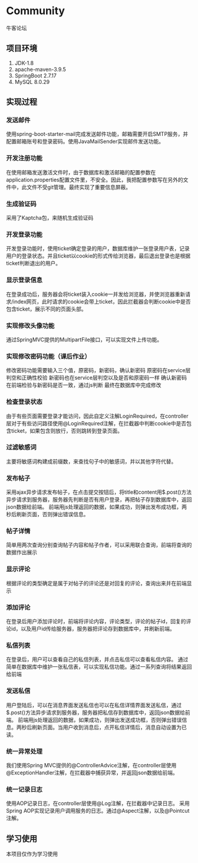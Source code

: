 # Community
牛客论坛
## 项目环境
1. JDK-1.8
2. apache-maven-3.9.5
3. SpringBoot 2.7.17
4. MySQL 8.0.29
## 实现过程
### 发送邮件
使用spring-boot-starter-mail完成发送邮件功能，邮箱需要开启SMTP服务，并配置邮箱账号和登录密码。使用JavaMailSender实现邮件发送功能。
### 开发注册功能
在使用邮箱发送激活文件时，由于数据库和激活邮箱的配置参数在application.properties配置文件里，不安全。因此，我把配置参数写在另外的文件中，此文件不受git管理。最终实现了重要信息屏蔽。
### 生成验证码
采用了Kaptcha包，来随机生成验证码
### 开发登录功能
开发登录功能时，使用ticket确定登录的用户，数据库维护一张登录用户表，记录用户的登录状态。并且ticket以cookie的形式传给浏览器，最后退出登录也是根据ticket判断退出的用户。
### 显示登录信息
在登录成功后，服务器会将ticket装入cookie一并发给浏览器，并使浏览器重新请求/index网页，此时请求的cookie会带上ticket，因此拦截器会判断cookie中是否包含ticket，展示不同的页面头部。
### 实现修改头像功能
通过SpringMVC提供的MultipartFile接口，可以实现文件上传功能。
### 实现修改密码功能（课后作业）
修改密码功能需要输入三个值，原密码，新密码，确认新密码
原密码在service层判空和正确性校验
新密码也在service层判空以及是否和原密码一样
确认新密码在前端检验与新密码是否一致，通过js判断
最终在数据库中完成修改
### 检查登录状态
由于有些页面需要登录才能访问，因此自定义注解LoginRequired，在controller层对于有些访问路径使用@LoginRequired注解，在拦截器中判断cookie中是否包含ticket，如果包含则放行，否则跳转到登录页面。
### 过滤敏感词
主要将敏感词构建成前缀数，来查找句子中的敏感词，并以其他字符代替。
### 发布帖子
采用ajax异步请求发布帖子，在点击提交按钮后，将title和content用$.post()方法异步请求到服务器，服务器先判断是否有用户登录，再把帖子存到数据库中，返回json数据给前端。
前端用js处理返回的数据，如果成功，则弹出发布成功框，两秒后刷新页面，否则弹出错误信息。
### 帖子详情
简单用两次查询分别查询帖子内容和帖子作者，可以采用联合查询，前端将查询的数据作出展示
### 显示评论
根据评论的类型确定是属于对帖子的评论还是对回复的评论，查询出来并在前端显示
### 添加评论
在登录后用户添加评论时，前端将评论内容，评论类型，评论的帖子id，回复的评论id，以及用户id传给服务器，服务器把评论存到数据库中，并刷新前端。
### 私信列表
在登录后，用户可以查看自己的私信列表，并点击私信可以查看私信内容。
通过简单在数据库中维护一张私信表，可以实现私信功能。通过一系列查询将结果返回给前端
### 发送私信
用户登陆后，可以在消息界面发送私信也可以在私信详情界面发送私信，通过$.post()方法异步请求到服务器，服务器把私信存到数据库中，返回json数据给前端。
前端用js处理返回的数据，如果成功，则弹出发送成功框，否则弹出错误信息。两秒后刷新页面。当用户收到消息后，点开私信详情后，消息自动设置为已读。
### 统一异常处理
我们使用Spring MVC提供的@ControllerAdvice注解，在controller层使用@ExceptionHandler注解，在拦截器中捕获异常，并返回json数据给前端。
### 统一记录日志
使用AOP记录日志，在controller层使用@Log注解，在拦截器中记录日志。
采用Spring AOP实现记录用户调用服务的日志。通过@Aspect注解，以及@Pointcut注解。

## 学习使用
本项目仅作为学习使用